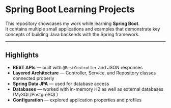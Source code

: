 # Spring Boot Learning Projects

This repository showcases my work while learning **Spring Boot**.  
It contains multiple small applications and examples that demonstrate key concepts of building Java backends with the Spring framework.

---

##  Highlights
- **REST APIs** — built with `@RestController` and JSON responses  
- **Layered Architecture** — Controller, Service, and Repository classes connected properly  
- **Spring Data JPA** — used for database access  
- **Databases** — worked with in-memory H2 as well as external databases (MySQL/PostgreSQL)  
- **Configuration** — explored application properties and profiles  


